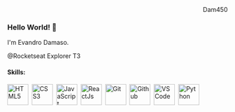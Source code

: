 
  <div align="right"> <!-- Contador de visitas -->
    <img src="https://komarev.com/ghpvc/?username=dam450&color=green" alt="Dam450" width="79"  height="16" />
  </div>  

### Hello World! 👋

I'm Evandro Damaso.

@Rocketseat Explorer T3



#### Skills:

<div>
   <img src="https://cdn.jsdelivr.net/gh/devicons/devicon/icons/html5/html5-original-wordmark.svg" height="48px" alt="HTML5" />&nbsp;
   <img src="https://cdn.jsdelivr.net/gh/devicons/devicon/icons/css3/css3-original-wordmark.svg" height="48px"  alt="CSS3" />&nbsp;
   <img src="https://cdn.jsdelivr.net/gh/devicons/devicon/icons/javascript/javascript-plain.svg" height="48px" alt="JavaScript" />&nbsp;
   <img src="https://cdn.jsdelivr.net/gh/devicons/devicon/icons/react/react-original-wordmark.svg" height="48px" alt="ReactJs" />&nbsp;
   <img src="https://cdn.jsdelivr.net/gh/devicons/devicon/icons/git/git-original-wordmark.svg" height="48px" alt="Git" />&nbsp;
   <img src="https://cdn.jsdelivr.net/gh/devicons/devicon/icons/github/github-original-wordmark.svg" height="48px" alt="Github" />&nbsp;
   <img src="https://cdn.jsdelivr.net/gh/devicons/devicon/icons/vscode/vscode-original-wordmark.svg" height="48px" alt="VSCode" />&nbsp;
   <img src="https://cdn.jsdelivr.net/gh/devicons/devicon/icons/python/python-original-wordmark.svg" height="48px" alt="Python" />&nbsp;
</div>





<!--
- Bachelor of Computer Science
![Snake animation](https://github.com/dam450/dam450/blob/output/github-contribution-grid-snake.svg)

- Python :snake:

- HTML

- CSS

- JavaScript


[![python logo](https://www.python.org/static/img/python-logo.png "python logo")](https://www.python.org/ "python logo")
 
the features of **Git** and **GitHub** 
 
and Frontend too



**dam450/dam450** is a ✨ _special_ ✨ repository because its `README.md` (this file) appears on your GitHub profile.

Here are some ideas to get you started:

- 🔭 I’m currently working on ...
- 🌱 I’m currently learning ...
- 👯 I’m looking to collaborate on ...
- 🤔 I’m looking for help with ...
- 💬 Ask me about ...
- 📫 How to reach me: ...
- 😄 Pronouns: ...
- ⚡ Fun fact: ...

pandao.github.io/editor.md/en.html
-->


